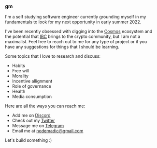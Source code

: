### gm

I'm a self studying software engineer currently grounding myself in my fundamentals to look for my next opportunity in early summer 2022. 

I've been recently obsessed with digging into the [Cosmos](https://cosmos.network/) ecosystem and the potential that [IBC](https://ibcprotocol.org/) brings to the crypto community, but I am not a maximalist. Feel free to reach out to me for any type of project or if you have any suggestions for things that I should be learning. 

Some topics that I love to research and discuss:
- Habits
- Free will
- Morality
- Incentive allignment
- Role of governance
- Health
- Media consumption

Here are all the ways you can reach me:

- Add me on [Discord](https://discordapp.com/users/925582738466172969)
- Check out my [Twitter](https://twitter.com/nodemadic)
- Message me on [Telegram](https://t.me/nodemadic)
- Email me at nodemadic@gmail.com

Let's build something :)
